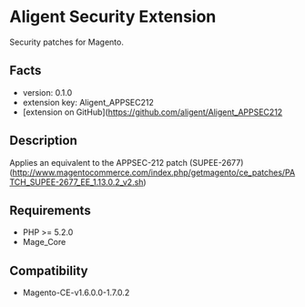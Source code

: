 Aligent Security Extension
==========================

Security patches for Magento.

Facts
-----
- version: 0.1.0
- extension key: Aligent_APPSEC212
- [extension on GitHub](https://github.com/aligent/Aligent_APPSEC212

Description
-----------
Applies an equivalent to the APPSEC-212 patch (SUPEE-2677) (http://www.magentocommerce.com/index.php/getmagento/ce_patches/PATCH_SUPEE-2677_EE_1.13.0.2_v2.sh)

Requirements
------------
- PHP >= 5.2.0
- Mage_Core

Compatibility
-------------

- Magento-CE-v1.6.0.0-1.7.0.2



